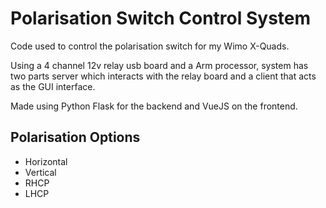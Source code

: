 # Polarisation Switch Control System
Code used to control the polarisation switch for my Wimo X-Quads.

Using a 4 channel 12v relay usb board and a Arm processor, system has two parts server which interacts with the relay board and a client that acts as the GUI interface.

Made using Python Flask for the backend and VueJS on the frontend.

## Polarisation Options
* Horizontal 
* Vertical
* RHCP
* LHCP
